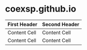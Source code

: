 # coexsp.github.io
First Header  | Second Header
------------- | -------------
Content Cell  | Content Cell
Content Cell  | Content Cell
